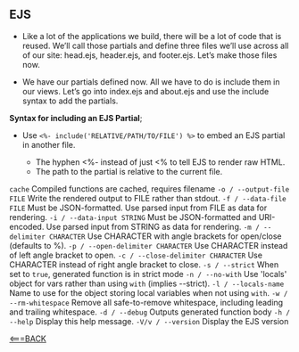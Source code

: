## EJS


- Like a lot of the applications we build, there will be a lot of code that is reused. We’ll call those partials and define three files we’ll use across all of our site: head.ejs, header.ejs, and footer.ejs. Let’s make those files now.

- We have our partials defined now. All we have to do is include them in our views. Let’s go into index.ejs and about.ejs and use the include syntax to add the partials.

__Syntax for including an EJS Partial__; 
 - Use `<%- include('RELATIVE/PATH/TO/FILE') %>` to embed an EJS partial in another file.

    - The hyphen <%- instead of just <% to tell EJS to render raw HTML.
    - The path to the partial is relative to the current file.

`cache` Compiled functions are cached, requires filename
`-o / --output-file FILE` Write the rendered output to FILE rather than stdout.
`-f / --data-file FILE` Must be JSON-formatted. Use parsed input from FILE as data for rendering.
`-i / --data-input STRING` Must be JSON-formatted and URI-encoded. Use parsed input from STRING as data for rendering.
`-m / --delimiter CHARACTER` Use CHARACTER with angle brackets for open/close (defaults to %).
`-p / --open-delimiter CHARACTER` Use CHARACTER instead of left angle bracket to open.
`-c / --close-delimiter CHARACTER` Use CHARACTER instead of right angle bracket to close.
`-s / --strict` When set to `true`, generated function is in strict mode
`-n / --no-with` Use 'locals' object for vars rather than using `with` (implies --strict).
`-l / --locals-name` Name to use for the object storing local variables when not using `with`.
`-w / --rm-whitespace` Remove all safe-to-remove whitespace, including leading and trailing whitespace.
`-d / --debug` Outputs generated function body
`-h / --help` Display this help message.
`-V/v / --version` Display the EJS version


[<===BACK](README.MD)
